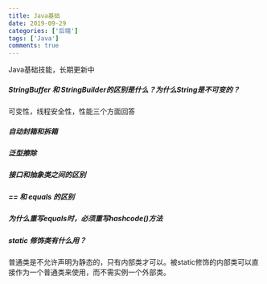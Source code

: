 ```yaml
---
title: Java基础
date: 2019-09-29
categories: ['后端']
tags: ['Java']
comments: true
---
```


Java基础技能，长期更新中

<!--more-->

##### StringBuffer 和 StringBuilder的区别是什么？为什么String是不可变的？

  可变性，线程安全性，性能三个方面回答

##### 自动封箱和拆箱
##### 泛型擦除
##### 接口和抽象类之间的区别
##### == 和 equals 的区别
##### 为什么重写equals时，必须重写hashcode()方法
##### static 修饰类有什么用？
  普通类是不允许声明为静态的，只有内部类才可以。被static修饰的内部类可以直接作为一个普通类来使用，而不需实例一个外部类。
